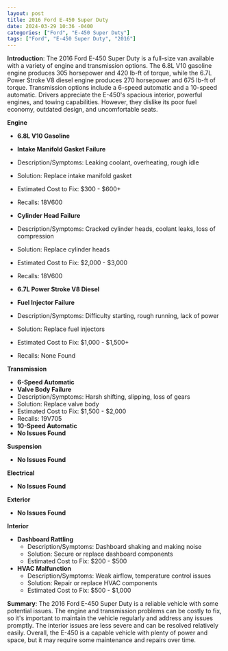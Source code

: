 ```yaml
---
layout: post
title: 2016 Ford E-450 Super Duty
date: 2024-03-29 10:36 -0400
categories: ["Ford", "E-450 Super Duty"]
tags: ["Ford", "E-450 Super Duty", "2016"]
---
```

**Introduction**: The 2016 Ford E-450 Super Duty is a full-size van available with a variety of engine and transmission options. The 6.8L V10 gasoline engine produces 305 horsepower and 420 lb-ft of torque, while the 6.7L Power Stroke V8 diesel engine produces 270 horsepower and 675 lb-ft of torque. Transmission options include a 6-speed automatic and a 10-speed automatic. Drivers appreciate the E-450's spacious interior, powerful engines, and towing capabilities. However, they dislike its poor fuel economy, outdated design, and uncomfortable seats.

**Engine**
- **6.8L V10 Gasoline**
 - **Intake Manifold Gasket Failure**
  - Description/Symptoms: Leaking coolant, overheating, rough idle
  - Solution: Replace intake manifold gasket
  - Estimated Cost to Fix: $300 - $600+
  - Recalls: 18V600
  - **Cylinder Head Failure**
  - Description/Symptoms: Cracked cylinder heads, coolant leaks, loss of compression
  - Solution: Replace cylinder heads
  - Estimated Cost to Fix: $2,000 - $3,000
  - Recalls: 18V600

- **6.7L Power Stroke V8 Diesel**
 - **Fuel Injector Failure**
  - Description/Symptoms: Difficulty starting, rough running, lack of power
  - Solution: Replace fuel injectors
  - Estimated Cost to Fix: $1,000 - $1,500+
  - Recalls: None Found

**Transmission**
- **6-Speed Automatic**
 - **Valve Body Failure**
  - Description/Symptoms: Harsh shifting, slipping, loss of gears
  - Solution: Replace valve body
  - Estimated Cost to Fix: $1,500 - $2,000
  - Recalls: 19V705
- **10-Speed Automatic**
 - **No Issues Found**

**Suspension**
- **No Issues Found**

**Electrical**
- **No Issues Found**

**Exterior**
- **No Issues Found**

**Interior**
- **Dashboard Rattling**
  - Description/Symptoms: Dashboard shaking and making noise
  - Solution: Secure or replace dashboard components
  - Estimated Cost to Fix: $200 - $500
- **HVAC Malfunction**
  - Description/Symptoms: Weak airflow, temperature control issues
  - Solution: Repair or replace HVAC components
  - Estimated Cost to Fix: $500 - $1,000

**Summary**: The 2016 Ford E-450 Super Duty is a reliable vehicle with some potential issues. The engine and transmission problems can be costly to fix, so it's important to maintain the vehicle regularly and address any issues promptly. The interior issues are less severe and can be resolved relatively easily. Overall, the E-450 is a capable vehicle with plenty of power and space, but it may require some maintenance and repairs over time.
